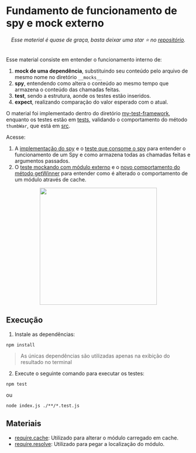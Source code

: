 # Fundamento de funcionamento de spy e mock externo

<div align="center">
<i>Esse material é quase de graça, basta deixar uma star ⭐ no <a href="https://github.com/PauloGoncalvesBH/my-framework-test">repositório</a>.</i>
</div>
<br>

Esse material consiste em entender o funcionamento interno de:
1. **mock de uma dependência**, substituindo seu conteúdo pelo arquivo de mesmo nome no diretório `__mocks__`
1. **spy**, entendendo como altera o conteúdo ao mesmo tempo que armazena o conteúdo das chamadas feitas.
1. **test**, sendo a estrutura, aonde os testes estão inseridos.
1. **expect**, realizando comparação do valor esperado com o atual.

O material foi implementado dentro do diretório [my-test-framework](./my-test-framework), enquanto os testes estão em [tests](./tests), validando o comportamento do método `thumbWar`, que está em [src](./src).

Acesse:
1. A [implementação do spy](./my-test-framework/spy.js) e o [teste que consome o spy](./tests/spy.test.js) para entender o funcionamento de um Spy e como armazena todas as chamadas feitas e argumentos passados.
1. O [teste mockando com módulo externo](./tests/external-mock-module.test.js) e o [novo comportamento do método getWinner](./tests/__mocks__/utils.js) para entender como é alterado o comportamento de um módulo através de cache.

<p align="center">
 <img src="https://user-images.githubusercontent.com/29241659/115166427-6d523580-a089-11eb-872c-3ebc26ab15d9.png" height="320">
</p>

## Execução

1. Instale as dependências:
```
npm install
```

> As únicas dependências são utilizadas apenas na exibição do resultado no terminal

2. Execute o seguinte comando para executar os testes:

```
npm test
```
ou
```
node index.js ./**/*.test.js
```

## Materiais

- [require.cache](https://nodejs.org/api/modules.html#modules_require_cache): Utilizado para alterar o módulo carregado em cache.
- [require.resolve](https://nodejs.org/api/modules.html#modules_require_resolve_request_options): Utilizado para pegar a localização do módulo.
